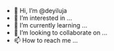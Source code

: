 - 👋 Hi, I’m @deyiluja
- 👀 I’m interested in ...
- 🌱 I’m currently learning ...
- 💞️ I’m looking to collaborate on ...
- 📫 How to reach me ...

<!---
deyiluja/deyiluja is a ✨ special ✨ repository because its `README.md` (this file) appears on your GitHub profile.
You can click the Preview link to take a look at your changes.
--->
